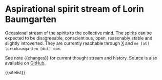 # Aspirational spirit stream of Lorin Baumgarten

Occasional stream of the spirits to the collective mind.
The spirits can be expected to be disagreeable, conscientious, open, reasonably stable and slightly introverted.
They are currently reachable through <a href="https://twitter.com/lorinbaumgarten">X</a> and  `me [at] lorinbaumgarten [dot] com`.

See note {{changes}} for current thought stream and history.
Source is also available on <a href="https://github.com/lorinbaum/lorinbaum.github.io">GitHub</a>.

{{sitelist}}
